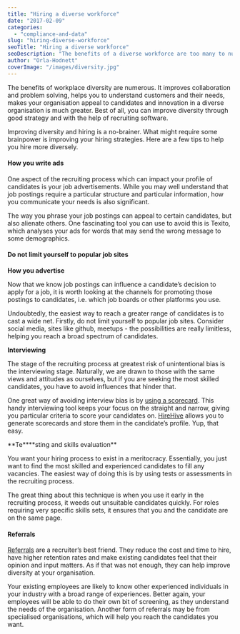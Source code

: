 ```yaml
---
title: "Hiring a diverse workforce"
date: "2017-02-09"
categories:
  - "compliance-and-data"
slug: "hiring-diverse-workforce"
seoTitle: "Hiring a diverse workforce"
seoDescription: "The benefits of a diverse workforce are too many to number. It improves collaboration and problem solving. It helps you to better understand customers."
author: "Orla-Hodnett"
coverImage: "/images/diversity.jpg"
---
```


The benefits of workplace diversity are numerous. It improves collaboration and problem solving, helps you to understand customers and their needs, makes your organisation appeal to candidates and innovation in a diverse organisation is much greater. Best of all, you can improve diversity through good strategy and with the help of recruiting software.

Improving diversity and hiring is a no-brainer. What might require some brainpower is improving your hiring strategies. Here are a few tips to help you hire more diversely.

#### **How you write ads**

One aspect of the recruiting process which can impact your profile of candidates is your job advertisements. While you may well understand that job postings require a particular structure and particular information, how you communicate your needs is also significant.

The way you phrase your job postings can appeal to certain candidates, but also alienate others. One fascinating tool you can use to avoid this is Texito, which analyses your ads for words that may send the wrong message to some demographics.

#### **Do not limit yourself to popular job sites**

**How you advertise**

Now that we know job postings can influence a candidate’s decision to apply for a job, it is worth looking at the channels for promoting those postings to candidates, i.e. which job boards or other platforms you use.

Undoubtedly, the easiest way to reach a greater range of candidates is to cast a wide net. Firstly, do not limit yourself to popular job sites. Consider social media, sites like github, meetups - the possibilities are really limitless, helping you reach a broad spectrum of candidates.

**Interviewing**

The stage of the recruiting process at greatest risk of unintentional bias is the interviewing stage. Naturally, we are drawn to those with the same views and attitudes as ourselves, but if you are seeking the most skilled candidates, you have to avoid influences that hinder that.

One great way of avoiding interview bias is by [using a scorecard](http://hirehive.io/blog/candidate-scorecards/). This handy interviewing tool keeps your focus on the straight and narrow, giving you particular criteria to score your candidates on. [HireHive](http://Hirehive.io) allows you to generate scorecards and store them in the candidate’s profile. Yup, that easy.

**Te\*\***sting and skills evaluation\*\*

You want your hiring process to exist in a meritocracy. Essentially, you just want to find the most skilled and experienced candidates to fill any vacancies. The easiest way of doing this is by using tests or assessments in the recruiting process.

The great thing about this technique is when you use it early in the recruiting process, it weeds out unsuitable candidates quickly. For roles requiring very specific skills sets, it ensures that you and the candidate are on the same page.

#### **Referrals**

[Referrals](http://hirehive.io/blog/employee-referrals-rewards-program/) are a recruiter’s best friend. They reduce the cost and time to hire, have higher retention rates and make existing candidates feel that their opinion and input matters. As if that was not enough, they can help improve diversity at your organisation.

Your existing employees are likely to know other experienced individuals in your industry with a broad range of experiences. Better again, your employees will be able to do their own bit of screening, as they understand the needs of the organisation. Another form of referrals may be from specialised organisations, which will help you reach the candidates you want.
